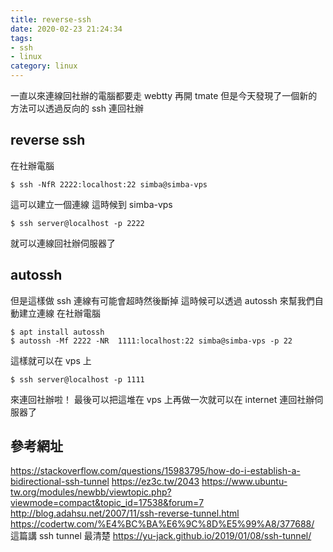 ```yaml
---
title: reverse-ssh
date: 2020-02-23 21:24:34
tags:
- ssh
- linux
category: linux
---
```


一直以來連線回社辦的電腦都要走 webtty 再開 tmate
但是今天發現了一個新的方法可以透過反向的 ssh 連回社辦

## reverse ssh
在社辦電腦
```
$ ssh -NfR 2222:localhost:22 simba@simba-vps
```
這可以建立一個連線
這時候到 simba-vps
```
$ ssh server@localhost -p 2222
```
就可以連線回社辦伺服器了

## autossh
但是這樣做 ssh 連線有可能會超時然後斷掉
這時候可以透過 autossh 來幫我們自動建立連線
在社辦電腦
```
$ apt install autossh
$ autossh -Mf 2222 -NR  1111:localhost:22 simba@simba-vps -p 22
```
這樣就可以在 vps 上
```
$ ssh server@localhost -p 1111
```
來連回社辦啦！
最後可以把這堆在 vps 上再做一次就可以在 internet 連回社辦伺服器了

## 參考網址
https://stackoverflow.com/questions/15983795/how-do-i-establish-a-bidirectional-ssh-tunnel
https://ez3c.tw/2043
https://www.ubuntu-tw.org/modules/newbb/viewtopic.php?viewmode=compact&topic_id=17538&forum=7
http://blog.adahsu.net/2007/11/ssh-reverse-tunnel.html
https://codertw.com/%E4%BC%BA%E6%9C%8D%E5%99%A8/377688/
這篇講 ssh tunnel 最清楚
https://yu-jack.github.io/2019/01/08/ssh-tunnel/
